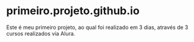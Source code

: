 # primeiro.projeto.github.io
Este é meu primeiro projeto, ao qual foi realizado em 3 dias, através de 3 cursos realizados via Alura.

